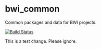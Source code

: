 bwi_common
==========

Common packages and data for BWI projects.

[![Build Status](https://travis-ci.org/utexas-bwi/bwi_common.svg?branch=master)](https://travis-ci.org/utexas-bwi/bwi_common)

This is a test change. Please ignore.
